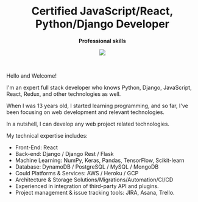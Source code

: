 <h1 align="center"> Certified JavaScript/React, Python/Django Developer
</h1>

<p align="center">
 <strong>
  Professional skills
  </strong>
</p>


<p align="center">
 
<img align="center" src="https://github-readme-stats.vercel.app/api/top-langs/?username=mykytar256&show_icons=true&layout=compact&title_color=000080&border_color=FFFFFF&text_color=FFFFFF&bg_color=90deg,BF5A62,A6537A,904E95" />
 
</p>

<br />

Hello and Welcome!

I'm an expert full stack developer who knows Python, Django, JavaScript, React, Redux, and other technologies as well.

When I was 13 years old, I started learning programming, and so far, I've been focusing on web development and relevant technologies.

In a nutshell, I can develop any web project related technologies.

My technical expertise includes:
- Front-End: React
- Back-end: Django / Django Rest / Flask
- Machine Learning: NumPy, Keras, Pandas, TensorFlow, Scikit-learn
- Database: DynamoDB / PostgreSQL / MySQL / MongoDB
- Could Platforms & Services: AWS / Heroku / GCP
- Architecture & Storage Solutions/Migrations/Automation/CI/CD
- Experienced in integration of third-party API and plugins.
- Project management & issue tracking tools: JIRA, Asana, Trello.
